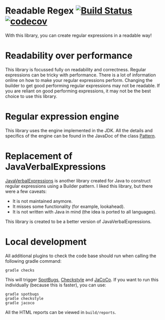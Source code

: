 # Readable Regex [![Build Status](https://travis-ci.com/GreenT13/readable-regex.svg?branch=master)](https://travis-ci.com/GreenT13/readable-regex) [![codecov](https://codecov.io/gh/GreenT13/readable-regex/branch/master/graph/badge.svg?token=O236UO0ZNZ)](https://codecov.io/gh/GreenT13/readable-regex)

With this library, you can create regular expressions in a readable way!

# Readability over performance
This library is focussed fully on readability and correctness. Regular expressions can be tricky with performance.
There is a lot of information online on how to make your regular expressions perform. Changing the builder to get
good performing regular expressions may not be readable. If you are reliant on good performing expressions, it may not
be the best choice to use this library.

# Regular expression engine
This library uses the engine implemented in the JDK. All the details and specifics of the engine can be found in the JavaDoc
of the class [Pattern](https://docs.oracle.com/javase/8/docs/api/java/util/regex/Pattern.html).

# Replacement of JavaVerbalExpressions
[JavaVerbalExpressions](https://github.com/VerbalExpressions/JavaVerbalExpressions) is another library created for Java to construct regular expressions using a Builder pattern.
I liked this library, but there were a few caveats:
* It is not maintained anymore.
* It misses some functionality (for example, lookahead).
* It is not written with Java in mind (the idea is ported to all languages).

This library is created to be a better version of JavaVerbalExpressions.

# Local development
All additional plugins to check the code base should run when calling the following gradle command:
```
gradle checks
```
This will trigger [SpotBugs](https://spotbugs.github.io/), [Checkstyle](https://checkstyle.sourceforge.io/) and  [JaCoCo](https://www.jacoco.org/jacoco/).
If you want to run this individually (because this is faster), you can use:
````
gradle spotbugs
gradle checkstyle
gradle jacoco
````
All the HTML reports can be viewed in `build/reports`.

